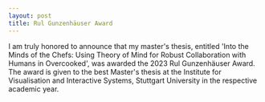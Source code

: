 ```yaml
---
layout: post
title: Rul Gunzenhäuser Award
---
```


I am truly honored to announce that my master's thesis, entitled 'Into the Minds of the Chefs: Using Theory of Mind for Robust Collaboration with Humans in Overcooked', was awarded the 2023 Rul Gunzenhäuser Award.
The award is given to the best Master's thesis at the Institute for Visualisation and Interactive Systems, Stuttgart University in the respective academic year.

